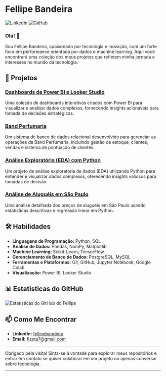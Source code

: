 # Fellipe Bandeira

[![LinkedIn](https://img.shields.io/badge/LinkedIn-fellipebandeira-blue)](https://www.linkedin.com/in/fellipe-bandeira/)
[![GitHub](https://img.shields.io/github/followers/fellipebandeira?style=social)](https://github.com/fellipebandeira)

### Olá! 👋

Sou Fellipe Bandeira, apaixonado por tecnologia e inovação, com um forte foco em performance orientada por dados e machine learning. Aqui você encontrará uma coleção dos meus projetos que refletem minha jornada e interesses no mundo da tecnologia.

## 🚀 Projetos

### [Dashboards de Power BI e Looker Studio](https://github.com/fzta492/Dashboards-Power-BI)
Uma coleção de dashboards interativos criados com Power BI para visualizar e analisar dados complexos, fornecendo insights acionáveis para tomada de decisões estratégicas.

### [Band Perfumaria](https://github.com/fzta492/bandperfumaria)
Um sistema de banco de dados relacional desenvolvido para gerenciar as operações da Band Perfumaria, incluindo gestão de estoque, clientes, vendas e sistema de pontuação de clientes.

### [Análise Exploratória (EDA) com Python](https://github.com/fzta492/Analise_exploratoria_EDA_python)
Um projeto de análise exploratória de dados (EDA) utilizando Python para entender e visualizar dados complexos, oferecendo insights valiosos para tomadas de decisão.

### [Análise de Aluguéis em São Paulo](https://github.com/fzta492/analise_alugueis_sao_paulo)
Uma análise detalhada dos preços de aluguéis em São Paulo usando estatísticas descritivas e regressão linear em Python.

## 🛠 Habilidades

- **Linguagens de Programação:** Python, SQL
- **Análise de Dados:** Pandas, NumPy, Matplotlib
- **Machine Learning:** Scikit-Learn, TensorFlow
- **Gerenciamento de Banco de Dados:** PostgreSQL, MySQL
- **Ferramentas e Plataformas:** Git, GitHub, Jupyter Notebook, Google Colab
- **Visualização:** Power BI, Looker Studio

## 📊 Estatísticas do GitHub

![Estatísticas do GitHub do Fellipe](https://github-readme-stats.vercel.app/api?username=fzta492&show_icons=true&theme=dark)

## 📫 Como Me Encontrar

- **LinkedIn:** [fellipebandeira](https://www.linkedin.com/in/fellipe-bandeira/)
- **Email:** flzeta7@gmail.com

---

Obrigado pela visita! Sinta-se à vontade para explorar meus repositórios e entrar em contato se quiser colaborar em um projeto ou apenas conversar sobre tecnologia.

---

